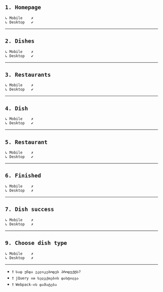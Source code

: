 `1. Homepage`
----------------------------------------
    ↳ Mobile    ✗
    ↳ Desktop   ✔
----------------------------------------
`2. Dishes`
----------------------------------------
    ↳ Mobile    ✗
    ↳ Desktop   ✔
----------------------------------------
`3. Restaurants`
----------------------------------------
    ↳ Mobile    ✗
    ↳ Desktop   ✔
----------------------------------------
`4. Dish`
----------------------------------------
    ↳ Mobile    ✗
    ↳ Desktop   ✔
----------------------------------------
`5. Restaurant`
----------------------------------------
    ↳ Mobile    ✗
    ↳ Desktop   ✔
----------------------------------------
`6. Finished`
----------------------------------------
    ↳ Mobile    ✗
    ↳ Desktop   ✗
----------------------------------------
`7. Dish success`
----------------------------------------
    ↳ Mobile    ✗
    ↳ Desktop   ✗
----------------------------------------
`9. Choose dish type`
----------------------------------------
    ↳ Mobile    ✗
    ↳ Desktop   ✗
----------------------------------------
- `❗ სად უნდა ეკლიკებოდეს პროდუქტს? `
- `❗ jQuery ით სელექთების დასტილვა`
- `❗ Webpack-ის დამატება`